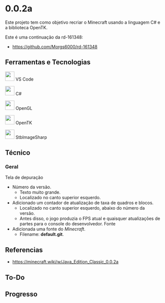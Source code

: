 # 0.0.2a
 
Este projeto tem como objetivo recriar o Minecraft usando a linguagem C# e a biblioteca OpenTK.

Este é uma continuação da rd-161348:
- https://github.com/Morgs6000/rd-161348

## Ferramentas e Tecnologias
<code><img height="30" src="https://cdn.jsdelivr.net/gh/devicons/devicon@latest/icons/vscode/vscode-original.svg" /></code> VS Code

<code><img height="30" src="https://cdn.jsdelivr.net/gh/devicons/devicon@latest/icons/csharp/csharp-original.svg" /></code> C#

<code><img height="30" src="https://cdn.jsdelivr.net/gh/devicons/devicon@latest/icons/opengl/opengl-original.svg" /></code> OpenGL

<code><img height="30" src="https://avatars.githubusercontent.com/u/5914736?s=280&v=4" /></code> OpenTK

<code><img height="30" src="https://cdn.jsdelivr.net/gh/devicons/devicon@latest/icons/nuget/nuget-original.svg" /></code> StbImageSharp

## Técnico
### Geral
Tela de depuração
- Número da versão.
  - Texto muito grande.
  - Localizado no canto superior esquerdo.
- Adicionado um contador de atualização de taxa de quadros e blocos.
  - Localizado no canto superior esquerdo, abaixo do número da versão.
  - Antes disso, o jogo produzia o FPS atual e quaisquer atualizações de partes para o console do desenvolvedor.
Fonte
- Adicionada uma fonte do *Minecraft*.
  - Filename: **default.git**.
 
## Referencias
- https://minecraft.wiki/w/Java_Edition_Classic_0.0.2a

## To-Do

## Progresso

